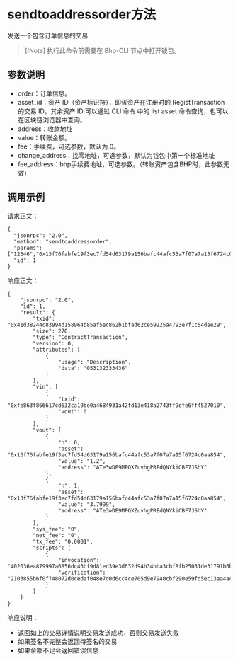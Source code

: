 # sendtoaddressorder方法

发送一个包含订单信息的交易

>  [!Note] 执行此命令前需要在 Bhp-CLI 节点中打开钱包。

## 参数说明

- order：订单信息。
- asset_id：资产 ID（资产标识符），即该资产在注册时的 RegistTransaction 的交易 ID。其余资产 ID 可以通过 CLI 命令 中的 list asset 命令查询，也可以在区块链浏览器中查询。
- address：收款地址
- value：转账金额。
- fee：手续费，可选参数，默认为 0。
- change_address：找零地址，可选参数，默认为钱包中第一个标准地址
- fee_address：bhp手续费地址，可选参数。（转账资产包含BHP时，此参数无效）

## 调用示例

请求正文：

```
{
  "jsonrpc": "2.0",
  "method": "sendtoaddressorder",
  "params": ["12346","0x13f76fabfe19f3ec7fd54d63179a156bafc44afc53a7f07a7a15f6724c0aa854","ATe3wDE9MPQXZuvhgPREdQNYkiCBF7JShY",1.2,0,"ATe3wDE9MPQXZuvhgPREdQNYkiCBF7JShY","ATe3wDE9MPQXZuvhgPREdQNYkiCBF7JShY"],
  "id": 1
}
```

响应正文：

```
{
    "jsonrpc": "2.0",
    "id": 1,
    "result": {
        "txid": "0x41d38244c83994d158964b85af5ec862b1bfad62ce59225a4793e7f1c54dee29",
        "size": 270,
        "type": "ContractTransaction",
        "version": 0,
        "attributes": [
            {
                "usage": "Description",
                "data": "053132333436"
            }
        ],
        "vin": [
            {
                "txid": "0xfe863f866617cd632ca19be0a4684931a42fd13e418a2743ff9efe6ff4527010",
                "vout": 0
            }
        ],
        "vout": [
            {
                "n": 0,
                "asset": "0x13f76fabfe19f3ec7fd54d63179a156bafc44afc53a7f07a7a15f6724c0aa854",
                "value": "1.2",
                "address": "ATe3wDE9MPQXZuvhgPREdQNYkiCBF7JShY"
            },
            {
                "n": 1,
                "asset": "0x13f76fabfe19f3ec7fd54d63179a156bafc44afc53a7f07a7a15f6724c0aa854",
                "value": "3.7999",
                "address": "ATe3wDE9MPQXZuvhgPREdQNYkiCBF7JShY"
            }
        ],
        "sys_fee": "0",
        "net_fee": "0",
        "tx_fee": "0.0001",
        "scripts": [
            {
                "invocation": "402036ea879997a6856dc43bf9d81ed39e3d632d94b34bba3cbf8fb25031de31791b6b18ce85f1283ae92abaf078a3e1305d503a13a948f68f73873458c65bbb3a",
                "verification": "2103855b6f0f748072d0cedaf048e7d0d6cc4ce705d9e7940cbf290e59fd5ec13aa4ac"
            }
        ]
    }
}
```

响应说明：

- 返回如上的交易详情说明交易发送成功，否则交易发送失败
- 如果签名不完整会返回待签名的交易
- 如果余额不足会返回错误信息